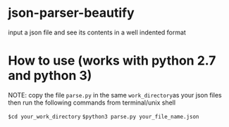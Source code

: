 # json-parser-beautify
input a json file and see its contents in a well indented format

# How to use (works with python 2.7 and python 3)

NOTE: copy the file `parse.py` in the same `work_directory`as your json files then run the following commands from terminal/unix shell

`$cd your_work_directory`
`$python3 parse.py your_file_name.json`
